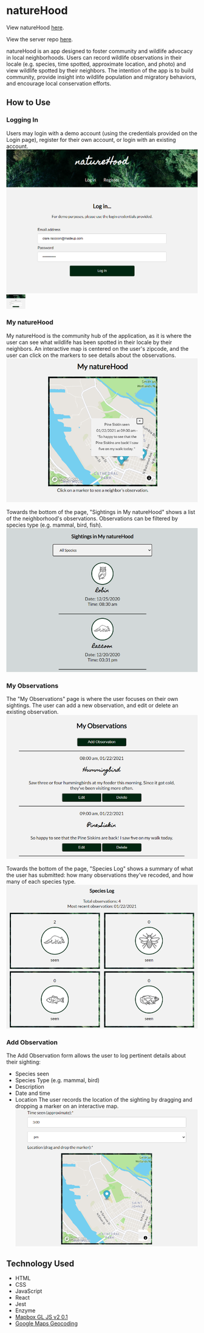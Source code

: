 # natureHood

View natureHood [here](https://naturehood-app.vercel.app/).

View the server repo [here](https://github.com/sallygaller/naturehood-api).

natureHood is an app designed to foster community and wildlife advocacy in local neighborhoods. Users can record wildlife observations in their locale (e.g. species, time spotted, approximate location, and photo) and view wildlife spotted by their neighbors. The intention of the app is to build community, provide insight into wildlife population and migratory behaviors, and encourage local conservation efforts.

## How to Use
### Logging In
Users may login with a demo account (using the credentials provided on the Login page), register for their own account, or login with an existing account. 
![Login Page](src/Utils/images/1-LoginPage.png)
<img src="src/Utils/images/1-LoginPage.png" alt="Login Page" width="50">

### My natureHood
My natureHood is the community hub of the application, as it is where the user can see what wildlife has been spotted in their locale by their neighbors. An interactive map is centered on the user's zipcode, and the user can click on the markers to see details about the observations.
![My Naturehood Page](src/Utils/images/2-MyNaturehood.PNG)

Towards the bottom of the page, "Sightings in My natureHood" shows a list of the neighborhood's observations. Observations can be filtered by species type (e.g. mammal, bird, fish).
![List of sightings](src/Utils/images/2.5-MyNaturehood.PNG)

### My Observations
The "My Observations" page is where the user focuses on their own sightings. The user can add a new observation, and edit or delete an existing observation. 
![My Observations Page](src/Utils/images/3-Observations.PNG)

Towards the bottom of the page, "Species Log" shows a summary of what the user has submitted: how many observations they've recoded, and how many of each species type. 
![Species log](src/Utils/images/3.5-Observations.PNG)

### Add Observation
The Add Observation form allows the user to log pertinent details about their sighting:
- Species seen
- Species Type (e.g. mammal, bird)
- Description
- Date and time 
- Location 
The user records the location of the sighting by dragging and dropping a marker on an interactive map.
![Add Observation Page](src/Utils/images/4-AddObservation.PNG)

## Technology Used
- HTML
- CSS
- JavaScript
- React
- Jest
- Enzyme
- [Mapbox GL JS v2 0.1](https://docs.mapbox.com/mapbox-gl-js/api/)
- [Google Maps Geocoding](https://developers.google.com/maps/documentation/javascript/examples/geocoding-simple)

